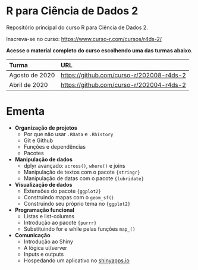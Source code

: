 
# R para Ciência de Dados 2

<!-- README.md is generated from README.Rmd. Please edit that file -->

Repositório principal do curso R para Ciência de Dados 2.

Inscreva-se no curso: <https://www.curso-r.com/cursos/r4ds-2/>

**Acesse o material completo do curso escolhendo uma das turmas
abaixo**.

| Turma          | URL                                        |
| :------------- | :----------------------------------------- |
| Agosto de 2020 | <https://github.com/curso-r/202008-r4ds-2> |
| Abril de 2020  | <https://github.com/curso-r/202004-r4ds-2> |

# Ementa

  - **Organização de projetos**
      - Por que não usar `.RData` e `.Rhistory`
      - Git e Github
      - Funções e dependências
      - Pacotes
  - **Manipulação de dados**
      - dplyr avançado: `across()`, `where()` e joins
      - Manipulação de textos com o pacote `{stringr}`
      - Manipulação de datas com o pacote `{lubridate}`
  - **Visualização de dados**
      - Extensões do pacote `{ggplot2}`
      - Construindo mapas com o `geom_sf()`
      - Construindo seu próprio tema no `{ggplot2}`
  - **Programação funcional**
      - Listas e list-columns
      - Introdução ao pacote `{purrr}`
      - Substituindo for e while pelas funções `map_()`
  - **Comunicação**
      - Introdução ao Shiny
      - A lógica ui/server
      - Inputs e outputs
      - Hospedando um aplicativo no
        [shinyapps.io](https://www.shinyapps.io/)
